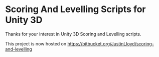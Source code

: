 Scoring And Levelling Scripts for Unity 3D
==========================================

Thanks for your interest in Unity 3D Scoring and Levelling scripts.

This project is now hosted on https://bitbucket.org/JustinLloyd/scoring-and-levelling
